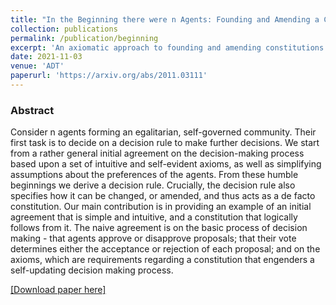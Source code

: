 ```yaml
---
title: "In the Beginning there were n Agents: Founding and Amending a Constitution"
collection: publications
permalink: /publication/beginning
excerpt: 'An axiomatic approach to founding and amending constitutions'
date: 2021-11-03
venue: 'ADT'
paperurl: 'https://arxiv.org/abs/2011.03111'
---
```


### Abstract
Consider n agents forming an egalitarian, self-governed community. Their first task is to decide on a decision rule to make further decisions. We start from a rather general initial agreement on the decision-making process based upon a set of intuitive and self-evident axioms, as well as simplifying assumptions about the preferences of the agents. From these humble beginnings we derive a decision rule. Crucially, the decision rule also specifies how it can be changed, or amended, and thus acts as a de facto constitution. Our main contribution is in providing an example of an initial agreement that is simple and intuitive, and a constitution that logically follows from it. The naive agreement is on the basic process of decision making - that agents approve or disapprove proposals; that their vote determines either the acceptance or rejection of each proposal; and on the axioms, which are requirements regarding a constitution that engenders a self-updating decision making process.


[[Download paper here]](https://arxiv.org/pdf/2011.03111.pdf)
